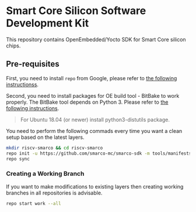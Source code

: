 # Smart Core Silicon Software Development Kit

This repository contains OpenEmbedded/Yocto SDK for Smart Core silicon
chips.

## Pre-requisites

First, you need to install `repo` from Google, please refer to [the
following instructionss](https://source.android.com/setup/develop#installing-repo).

Second, you need to install packages for OE build tool - BitBake to work
properly. The BitBake tool depends on Python 3. Please refer to [the
following instructions](http://docs.yoctoproject.org/ref-manual/system-requirements.html#required-packages-for-the-build-host).
> For Ubuntu 18.04 (or newer) install python3-distutils package.

You need to perform the following commads every time you want a clean
setup based on the latest layers.

```bash
mkdir riscv-smarco && cd riscv-smarco
repo init -u https://github.com/smarco-mc/smarco-sdk -m tools/manifests/smarco.xml
repo sync
```

### Creating a Working Branch

If you want to make modifications to existing layers then creating working
branches in all repositories is advisable.

```bash
repo start work --all
```
